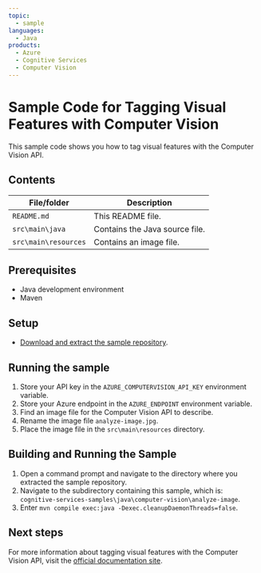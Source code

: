 ```yaml
---
topic:
  - sample
languages:
  - Java
products:
  - Azure
  - Cognitive Services
  - Computer Vision
---
```


# Sample Code for Tagging Visual Features with Computer Vision

This sample code shows you how to tag visual features with the Computer Vision API.

## Contents

| File/folder | Description |
|-------------|-------------|
| `README.md`            | This README file. |
| `src\main\java` | Contains the Java source file. |
| `src\main\resources` | Contains an image file. |

## Prerequisites

- Java development environment
- Maven

## Setup

- [Download and extract the sample repository](https://github.com/LukeBayler/cognitive-services-samples/archive/master.zip).

## Running the sample

1. Store your API key in the `AZURE_COMPUTERVISION_API_KEY` environment variable.
2. Store your Azure endpoint in the `AZURE_ENDPOINT` environment variable.
3. Find an image file for the Computer Vision API to describe.
4. Rename the image file `analyze-image.jpg`.
5. Place the image file in the `src\main\resources` directory.

## Building and Running the Sample

1. Open a command prompt and navigate to the directory where you extracted the sample repository.
2. Navigate to the subdirectory containing this sample, which is: `cognitive-services-samples\java\computer-vision\analyze-image`.
2. Enter `mvn compile exec:java -Dexec.cleanupDaemonThreads=false`.

## Next steps

For more information about tagging visual features with the Computer Vision API, visit the [official documentation site](https://docs.microsoft.com/en-us/azure/cognitive-services/computer-vision/concept-tagging-images).
